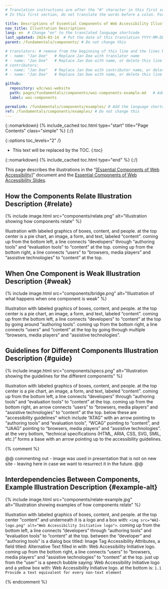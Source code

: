 ```yaml
---
# Translation instructions are after the "#" character in this first section. They are comments that do not show up in the web page. You do not need to translate the instructions after "#".
# In this first section, do not translate the words before a colon. For example, do not translate "title:". Do translate the text after "title:"

title: Descriptions of Essential Components of Web Accessibility Illustrations
nav_title: Illustration Descriptions
lang: en  # Change "en" to the translated language shortcode
last_updated: 2024-03-14  # Put the date of this translation YYYY-MM-DD (with month in the middle)
parent: /fundamentals/components/ # Do not change this

# translators: # remove from the beginning of this line and the lines below: "# " (the hash sign and the space)
# - name: "Jan Doe"   # Replace Jan Doe with translator name
# - name: "Jan Doe"   # Replace Jan Doe with name, or delete this line if not multiple translators
# contributors:
# - name: "Jan Doe"   # Replace Jan Doe with contributor name, or delete this line if none
# - name: "Jan Doe"   # Replace Jan Doe with name, or delete this line if not multiple contributors

github:
  repository: w3c/wai-website
  path: pages/fundamentals/components/wai-components-example.md   # Add the language shortcode to the middle of the filename, for example: content/index.fr.md
  label: wai-components

permalink: /fundamentals/components/examples/ # Add the language shortcode to the end, with no slash at the end. For example /path/to/file/fr
ref: /fundamentals/components/examples/ # Do not change this
---
```


{::nomarkdown}
{% include_cached toc.html type="start" title="Page Contents" class="simple" %}
{:/}

{::options toc_levels="2" /}

-   This text will be replaced by the TOC.
{:toc}

{::nomarkdown}
{% include_cached toc.html type="end" %}
{:/}

This page describes the illustrations in the “[[Essential Components of Web Accessibility]](/fundamentals/components/)” document and the [Essential Components of Web Accessibility Slides](https://www.w3.org/WAI/intro/components-slides).

## How the Components Relate Illustration Description {#relate}

{% include image.html src="components/relate.png" alt="Illustration showing how components relate" %}

Illustration with labeled graphics of boxes, content, and people. at the top center is a pie chart, an image, a form, and text, labeled “content”. coming up from the bottom left, a line connects “developers” through “authoring tools” and “evaluation tools” to “content” at the top. coming up from the bottom right, a line connects “users” to “browsers, media players” and “assistive technologies” to “content” at the top.

## When One Component is Weak Illustration Description {#weak}

{% include image.html src="components/bridge.png" alt="Illustration of what happens when one component is weak" %}

Illustration with labeled graphics of boxes, content, and people. at the top center is a pie chart, an image, a form, and text, labeled “content”. coming up from the bottom left, a line connects “developers” to “content” at the top by going around “authoring tools”. coming up from the bottom right, a line connects “users” and “content” at the top by going through multiple “browsers, media players” and “assistive technologies”.

## Guidelines for Different Components Illustration Description {#guide}

{% include image.html src="components/specs.png" alt="Illustration showing the guidelines for the different components" %}

Illustration with labeled graphics of boxes, content, and people. at the top center is a pie chart, an image, a form, and text, labeled “content”. coming up from the bottom left, a line connects “developers” through “authoring tools” and “evaluation tools” to “content” at the top. coming up from the bottom right, an arrow connects “users” to “browsers, media players” and “assistive technologies” to “content” at the top. below these are “accessibility guidelines” which include “ATAG” with an arrow pointing to “authoring tools” and “evaluation tools”, “WCAG” pointing to “content”, and “UAAG” pointing to “browsers, media players” and “assistive technologies”. at the very bottom, “technical specifications (HTML, ARIA, CSS, SVG, SMIL, etc.)” forms a base with an arrow pointing up to the accessibility guidelines.

{% comment %}

@@ commenting out - image was used in presentation that is not on new site - leaving here in case we want to resurrect it in the future. @@

## Interdependencies Between Components, Example Illustration Description {#example-alt}

{% include image.html src="components/relate-example.jpg" alt="Illustration showing examples of how components relate" %}

Illustration with labeled graphics of boxes, content, and people. at the top center "content" and underneath it is a logo and a box with: `<img src="WAI-logo.png" alt="Web Accessibility Initiative logo">`. coming up from the bottom left, a line connects “developers” through “authoring tools” and “evaluation tools” to “content” at the top. between the “developer” and “authoring tools” is a dialog box titled: Image Tag Accessibility Attributes, a field titled: Alternative Text filled in with: Web Accessibility Initiative logo. coming up from the bottom right, a line connects “users” to “browsers, media players” and “assistive technologies” to “content” at the top. just up from the “user” is a speech bubble saying: Web Accessibility Initiative logo and a yellow box with: Web Accessibility Initiative logo. at the bottom is: `1.1 Provide a text equivalent for every non-text element` 

{% endcomment %}
